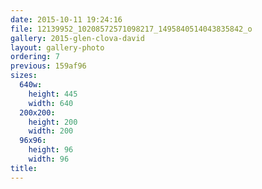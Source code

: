 ```yaml
---
date: 2015-10-11 19:24:16
file: 12139952_10208572571098217_1495840514043835842_o
gallery: 2015-glen-clova-david
layout: gallery-photo
ordering: 7
previous: 159af96
sizes:
  640w:
    height: 445
    width: 640
  200x200:
    height: 200
    width: 200
  96x96:
    height: 96
    width: 96
title: 
---
```

